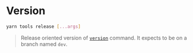 # Version

```bash
yarn tools release [...args]
```

> Release oriented version of [`version`](version.md) command. It expects to be on a branch named `dev`.
